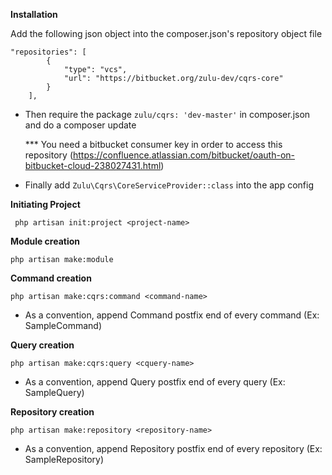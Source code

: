 **Installation**

Add the following json object into the composer.json's  repository object file

```
"repositories": [
        {
            "type": "vcs",
            "url": "https://bitbucket.org/zulu-dev/cqrs-core"
        }
    ],
```

* Then require the package `zulu/cqrs: 'dev-master'` in composer.json and do a composer update

    *** You need a bitbucket consumer key in order to access this repository (https://confluence.atlassian.com/bitbucket/oauth-on-bitbucket-cloud-238027431.html)

* Finally add `Zulu\Cqrs\CoreServiceProvider::class`  into the app config 

**Initiating Project**

`` php artisan init:project <project-name>``

**Module creation**

 `` php artisan make:module ``
 
 
 **Command creation**
 
  `` php artisan make:cqrs:command <command-name> ``
 
 * As a convention, append Command postfix end of every command (Ex: SampleCommand)
  
**Query creation**

`` php artisan make:cqrs:query <cquery-name> ``

* As a convention, append Query postfix end of every query (Ex: SampleQuery)

**Repository creation**

`` php artisan make:repository <repository-name> ``

* As a convention, append Repository postfix end of every repository (Ex: SampleRepository)
